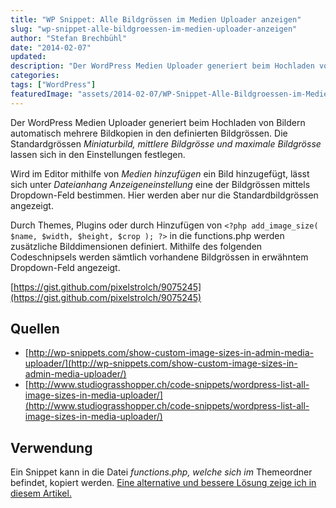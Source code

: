 ```yaml
---
title: "WP Snippet: Alle Bildgrössen im Medien Uploader anzeigen"
slug: "wp-snippet-alle-bildgroessen-im-medien-uploader-anzeigen"
author: "Stefan Brechbühl"
date: "2014-02-07"
updated:
description: "Der WordPress Medien Uploader generiert beim Hochladen von Bildern automatisch mehrere Bildkopien in den definierten Bildgrössen. Die Standardgrössen Miniaturbild, mittlere Bildgrösse und maximale Bildgrösse lassen sich in den Einstellungen festlegen."
categories:
tags: ["WordPress"]
featuredImage: "assets/2014-02-07/WP-Snippet-Alle-Bildgroessen-im-Medien-Uploader-anzeigen.jpg"
---
```

Der WordPress Medien Uploader generiert beim Hochladen von Bildern automatisch mehrere Bildkopien in den definierten Bildgrössen. Die Standardgrössen _Miniaturbild, mittlere Bildgrösse und maximale Bildgrösse_ lassen sich in den Einstellungen festlegen.

Wird im Editor mithilfe von _Medien hinzufügen_ ein Bild hinzugefügt, lässt sich unter _Dateianhang Anzeigeneinstellung_ eine der Bildgrössen mittels Dropdown-Feld bestimmen. Hier werden aber nur die Standardbildgrössen angezeigt.

Durch Themes, Plugins oder durch Hinzufügen von `<?php add_image_size( $name, $width, $height, $crop ); ?>` in die functions.php werden zusätzliche Bilddimensionen definiert. Mithilfe des folgenden Codeschnipsels werden sämtlich vorhandene Bildgrössen in erwähntem Dropdown-Feld angezeigt.

[https://gist.github.com/pixelstrolch/9075245](https://gist.github.com/pixelstrolch/9075245)

## Quellen

- [http://wp-snippets.com/show-custom-image-sizes-in-admin-media-uploader/](http://wp-snippets.com/show-custom-image-sizes-in-admin-media-uploader/)
- [http://www.studiograsshopper.ch/code-snippets/wordpress-list-all-image-sizes-in-media-uploader/](http://www.studiograsshopper.ch/code-snippets/wordpress-list-all-image-sizes-in-media-uploader/)

## Verwendung

Ein Snippet kann in die Datei _functions.php, welche sich im_ Themeordner befindet, kopiert werden. [Eine alternative und bessere Lösung zeige ich in diesem Artikel.](https://www.pixelstrol.ch/wordpress-snippets-sinnvoll-integrieren/ "WordPress Snippets sinnvoll integrieren")
